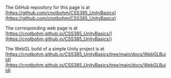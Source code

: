 The GitHub repository for this page is at [https://github.com/cnotbohm/CSS385_UnityBasics](https://github.com/cnotbohm/CSS385_UnityBasics) 

The corresponding web page is at [https://cnotbohm.github.io/CSS385_UnityBasics/](https://cnotbohm.github.io/CSS385_UnityBasics/)

The WebGL build of a simple Unity project is at [https://cnotbohm.github.io/CSS385_UnityBasics/tree/main/docs/WebGLBuild](https://cnotbohm.github.io/CSS385_UnityBasics/tree/main/docs/WebGLBuild)
